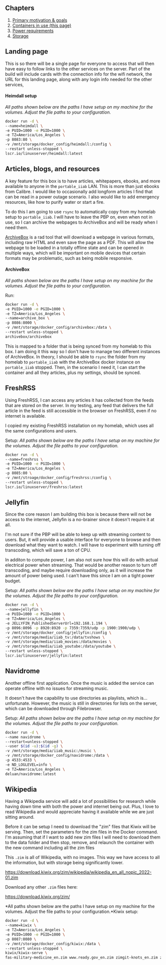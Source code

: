 ## Chapters
1. [Primary motivation & goals](https://github.com/cinimodev/portable-internet-in-a-box)
2. [Containers in use (this page)](https://github.com/cinimodev/portable-internet-in-a-box/blob/main/Containers%20in%20use.md)
3. [Power requirements](https://github.com/cinimodev/portable-internet-in-a-box/blob/main/Power%20Requirements.md)
4. [Storage](https://github.com/cinimodev/portable-internet-in-a-box/blob/main/Storage.md)

## Landing page
This is so there will be a single page for everyone to access that will then have easy to follow links to the other services on the server. Part of the build will include cards with the connection info for the wifi network, the URL for this landing page, along with any login info needed for the other services,

#### Heimdall setup
*All paths shown below are the paths I have setup on my machine for the volumes. Adjust the file paths to your configuration.*

```bash
docker run -d \  
--name=heimdall \  
-e PUID=1000 -e PGID=1000 \  
-e TZ=America/Los_Angeles \  
-p 8083:80 \  
-v /mnt/storage/docker_config/heimdall:/config \  
--restart unless-stopped \  
lscr.io/linuxserver/heimdall:latest
```

## Articles, blogs, and resources
A key feature for this box is to have articles, whitepapers, ebooks, and more available to anyone in the `portable_iiab` LAN. This is more than just ebooks from Calibre. I would like to occasionally add longform articles I find that can be read in a power outage scenario. I also would like to add emergency resources, like how to purify water or start a fire. 

To do this I am going to use `rsync` to automatically copy from my homelab setup to `portable_iiab`. I will have to leave the PBP on, even when not in use, so I can archive the webpages to ArchiveBox and will be ready when I need them. 

[ArchiveBox](https://github.com/ArchiveBox/ArchiveBox) is a rad tool that will download a webpage in various formats, including raw HTML and even save the page as a PDF. This will allow the webpage to be loaded in a totally offline state and can be opened in multiple ways, which will be important on mobile devices that certain formats may be problematic, such as being mobile responsive. 

#### ArchiveBox
*All paths shown below are the paths I have setup on my machine for the volumes. Adjust the file paths to your configuration.*

Run:

```bash
docker run -d \  
-e PUID=1000 -e PGID=1000 \  
-e TZ=America/Los_Angeles \  
--name=archive_box \  
-p 8086:8000 \  
-v /mnt/storage/docker_config/archivebox:/data \  
--restart unless-stopped \  
archivebox/archivebox
```

This is mapped to a folder that is being synced from my homelab to this box. I am doing it this way so I don't have to manage two different instances of ArchiveBox. In theory, I should be able to `rsync` the folder from my homelab to `portable_iiab` with the ArchiveBox docker instance on `portable_iiab` stopped. Then, in the scenario I need it, I can start the container and all they articles, plus my settings, should be synced. 

## FreshRSS
Using FreshRSS, I can access any articles it has collected from the feeds that are stored on the server. In my testing, any feed that delivers the full article in the feed is still accessible in the browser on FreshRSS, even if no internet is available. 

I copied my existing FreshRSS installation on my homelab, which uses all the same configurations and users. 

Setup:
*All paths shown below are the paths I have setup on my machine for the volumes. Adjust the file paths to your configuration.*

```bash
docker run -d \  
--name=freshrss \  
-e PUID=1000 -e PGID=1000 \  
-e TZ=America/Los_Angeles \  
-p 8085:80 \  
-v /mnt/stroage/docker_config/freshrss:/config \  
--restart unless-stopped \  
lscr.io/linuxserver/freshrss:latest
```

## Jellyfin 
Since the core reason I am building this box is because there will not be access to the internet, Jellyfin is a no-brainer since it doesn't require it at all. 

I'm not sure if the PBP will be able to keep up with streaming content to users. But, it will provide a usable interface for everyone to browse and then download what they want to watch. I will have to experiment with turning off transcoding, which will save a ton of CPU. 

In additon to compute power, I am also not sure how this will do with actual electrical power when streaming. That would be another reason to turn off transcoding, and maybe require downloading only, as it will increase the amount of power being used. I can't have this since I am on a tight power budget. 

Setup:
*All paths shown below are the paths I have setup on my machine for the volumes. Adjust the file paths to your configuration.*

```bash
docker run -d \  
--name=jellyfin \  
-e PUID=1000 -e PGID=1000 \  
-e TZ=America/Los_Angeles \  
-e JELLYFIN_PublishedServerUrl=192.168.1.194 \  
-p 8096:8096 -p 8920:8920 -p 7359:7359/udp -p 1900:1900/udp \  
-v /mnt/storage/docker_config/jellyfin:/config \  
-v /mnt/storage/media/iiab_tv:/data/tvshows \  
-v /mnt/storage/media/iiab_movies:/data/movies \  
-v /mnt/storage/media/iiab_youtube:/data/youtube \  
--restart unless-stopped \  
lscr.io/linuxserver/jellyfin:latest
```

## Navidrome
Another offline first application. Once the music is added the service can operate offline with no issues for streaming music. 

It doesn't have the capability to use directories as playlists, which is... unfortunate. However, the music is still in directories for lists on the server, which can be downloaded through Filebrowser. 

Setup:
*All paths shown below are the paths I have setup on my machine for the volumes. Adjust the file paths to your configuration.*

```bash
docker run -d \  
--name navidrome \  
--restart=unless-stopped \  
--user $(id -u):$(id -g) \  
-v /mnt/storage/media/iiab_music:/music \  
-v /mnt/storage/docker_config/navidrome:/data \  
-p 4533:4533 \  
-e ND_LOGLEVEL=info \  
-e TZ=America/Los_Angeles \  
deluan/navidrome:latest
```

## Wikipedia
Having a Wikipedia service will add a lot of possibilities for research while having down time with both the power and internet being out. Plus, I love to read Wikipedia and would appreciate having it available while we are just sitting around.

Before it can be setup I need to download the "zim" files that Kiwix will be serving. Then, set the parameters for the zim files in the Docker command. I'm assuming that if I want to add new zim files I will need to download them to the data folder and then stop, remove, and relaunch the container with the new command including all the zim files

This `.zim` is all of Wikipedia, with no images. This way we have access to all the information, but with storage being significantly lower. 

https://download.kiwix.org/zim/wikipedia/wikipedia_en_all_nopic_2022-01.zim

Download  any other `.zim` files here:

https://download.kiwix.org/zim/

*All paths shown below are the paths I have setup on my machine for the volumes. Adjust the file paths to your configuration.*Kiwix setup:

```bash
docker run -d \  
--name=kiwix \  
-e TZ=America/Los_Angeles \  
-e PUID=1000 -e PGID=1000 \  
-p 8087:8080 \  
-v /mnt/storage/docker_config/kiwix:/data \  
--restart unless-stopped \  
kiwix/kiwix-serve \  
fas-military-medicine_en.zim www.ready.gov_en.zim zimgit-knots_en.zim zimgit-post-disaster_en.zim wikipedia_en_all_nopic_2022-01.zim zimgit-food-preparation_en.zim zimgit-medicine_en.zim zimgit-water_en.zim
```